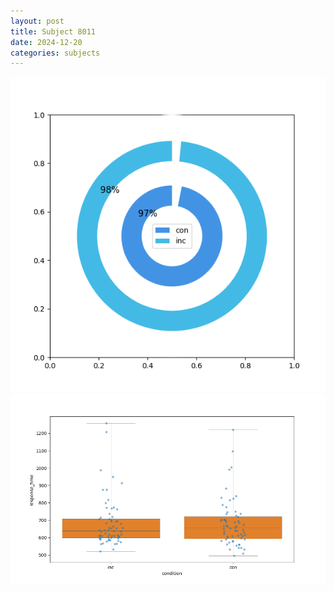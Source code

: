 ```yaml
---
layout: post
title: Subject 8011
date: 2024-12-20
categories: subjects
---
```


![](data/8011/run-9/8011_accuracy_by_condition.png)
![](data/8011/run-9/8011_rt.png)
